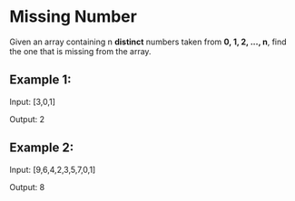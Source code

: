 # Missing Number

Given an array containing n **distinct** numbers taken from **0, 1, 2, ..., n**, find the one that is missing from the array.

## Example 1:

Input: [3,0,1]

Output: 2

## Example 2:

Input: [9,6,4,2,3,5,7,0,1]

Output: 8

